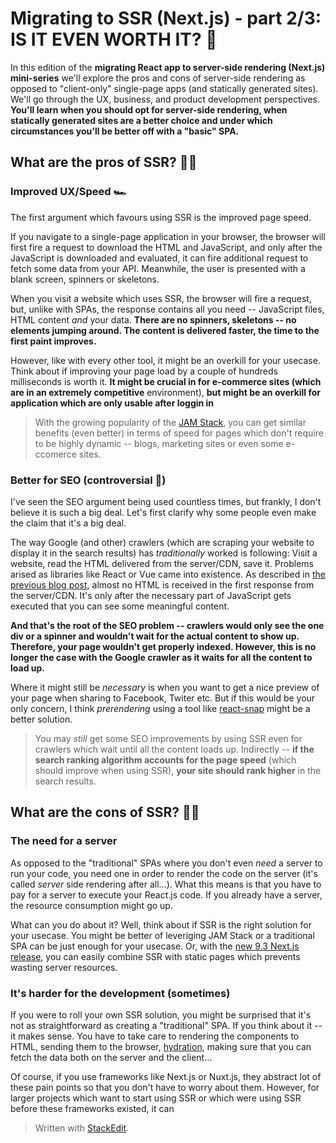 # Migrating to SSR (Next.js) - part 2/3: IS IT EVEN WORTH IT? 💎
In this edition of the **migrating React app to server-side rendering (Next.js) mini-series** we'll explore the pros and cons of server-side rendering as opposed to "client-only" single-page apps (and statically generated sites). We'll go through the UX, business, and product development perspectives. **You'll learn when you should opt for server-side rendering, when statically generated sites are a better choice and under which circumstances you'll be better off with a "basic" SPA.**

## What are the pros of SSR? 👍🏽
### Improved UX/Speed 🏎
The first argument which favours using SSR is the improved page speed. 

If you navigate to a single-page application in your browser, the browser will first fire a request to download the HTML and JavaScript, and only after the JavaScript is downloaded and evaluated, it can fire additional request to fetch some data from your API. Meanwhile, the user is presented with a blank screen, spinners or skeletons. 

When you visit a website which uses SSR, the browser will fire a request, but, unlike with SPAs, the response contains all you need -- JavaScript files, HTML content *and* your data. **There are no spinners, skeletons -- no elements jumping around. The content is delivered faster, the time to the first paint improves.**

However, like with every other tool, it might be an overkill for your usecase. Think about if improving your page load by a couple of hundreds milliseconds is worth it. **It might be crucial in for e-commerce sites (which are in an extremely competitive** environment), **but might be an overkill for application which are only usable after loggin in**

> With the growing popularity of the [JAM Stack](https://jamstack.org/), you can get similar benefits (even better) in terms of speed for pages which don't require to be highly dynamic -- blogs, marketing sites or even some e-ccomerce sites.



### Better for SEO (controversial 🧐)
I've seen the SEO argument being used countless times, but frankly, I don't believe it is such a big deal. Let's first clarify why some people even make the claim that it's a big deal.

The way Google (and other) crawlers (which are scraping your website to display it in the search results) has *traditionally* worked is following: Visit a website, read the HTML delivered from the server/CDN, save it. Problems arised as libraries like React or Vue came into existence. As described in [the previous blog post](https://dev.to/tomdohnal/migrating-to-ssr-next-js-part-1-3-what-is-ssr-and-how-it-differs-from-other-approaches-50fa), almost no HTML is received in the first response from the server/CDN. It's only after the necessary part of JavaScript gets executed that you can see some meaningful content.

 **And that's the root of the SEO problem -- crawlers would only see the one div or a spinner and wouldn't wait for the actual content to show up. Therefore, your page wouldn't get properly indexed. However, this is no longer the case with the Google crawler as it waits for all the content to load up.** 

Where it might still be *necessary* is when you want to get a nice preview of your page when sharing to Facebook, Twiter etc. But if this would be your only concern, I think *prerendering* using a tool like [react-snap](https://github.com/stereobooster/react-snap) might be a better solution.
> You may *still* get some SEO improvements by using SSR even for crawlers which wait until all the content loads up. Indirectly -- **if the search ranking algorithm accounts for the page speed** (which should improve when using SSR), **your site should rank higher** in the search results.

## What are the cons of SSR? 👎🏻
### The need for a server
As opposed to the "traditional" SPAs where you don't even *need* a server to run your code, you need one in order to render the code on the server (it's called *server* side rendering after all...). What this means is that you have to pay for a server to execute your React.js code. If you already have a server, the resource consumption might go up. 

What can you do about it? Well, think about if SSR is the right solution for your usecase. You might be better of leveriging JAM Stack or a traditional SPA can be just enough for your usecase. Or, with the [new 9.3 Next.js release](https://nextjs.org/blog/next-9-3), you can easily combine SSR with static pages which prevents wasting server resources.

### It's harder for the development (sometimes)
If you were to roll your own SSR solution, you might be surprised that it's not as straightforward as creating a "traditional" SPA. If you think about it -- it makes sense. You have to take care to rendering the components to HTML, sending them to the browser, [hydration](https://reactjs.org/docs/react-dom.html#hydrate), making sure that you can fetch the data both on the server and the client...

Of course, if you use frameworks like Next.js or Nuxt.js, they abstract lot of these pain points so that you don't have to worry about them. However, for larger projects which want to start using SSR or which were using SSR before these frameworks existed, it can 

> Written with [StackEdit](https://stackedit.io/).
<!--stackedit_data:
eyJoaXN0b3J5IjpbLTE3MTcyMjExMzksMzY5ODIwODU5LDEyND
QzNzk4NjAsLTExMDM4Mzc2NzUsLTEyMzM1MzQxMzksMTM1Nzk0
NjY0OV19
-->
